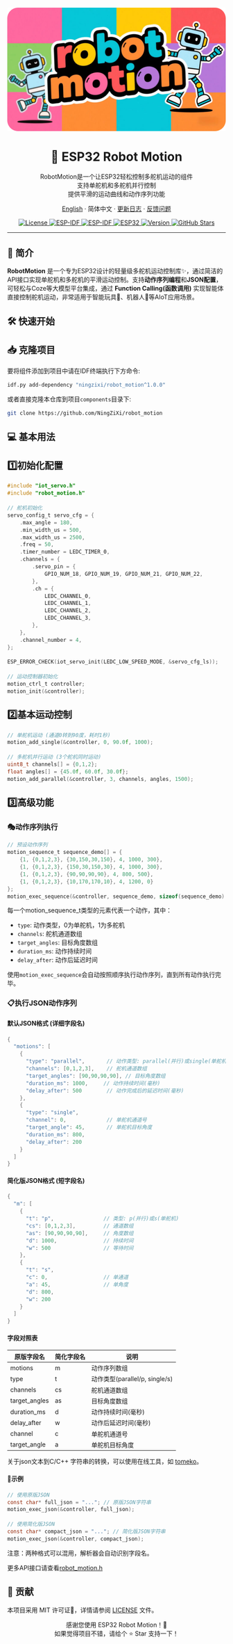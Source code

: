 ![alt text](image.jpg)
<h1 align="center">🤖 ESP32 Robot Motion</h1>

<p align="center">
RobotMotion是一个让ESP32轻松控制多舵机运动的组件<br/>
支持单舵机和多舵机并行控制<br/>
提供平滑的运动曲线和动作序列功能
</p>

<p align="center">
<a href="./README_EN.md">English</a>
· 简体中文
· <a href="https://github.com/NingZiXi/robot_motion/releases">更新日志</a>
· <a href="https://github.com/NingZiXi/robot_motion/issues">反馈问题</a>
</p>

<p align="center">
  <a href="LICENSE">
    <img alt="License" src="https://img.shields.io/badge/License-MIT-blue.svg" />
  </a>
  <a href="https://docs.espressif.com/projects/esp-idf/">
    <img alt="ESP-IDF" src="https://img.shields.io/badge/ESP32-ESP32S3-77216F?logo=espressif" />
  </a>
  <a href="https://docs.espressif.com/projects/esp-idf/">
    <img alt="ESP-IDF" src="https://img.shields.io/badge/ESP--IDF-v5.3+-orange.svg" />
  </a>
  <a href="https://www.espressif.com/">
    <img alt="ESP32" src="https://img.shields.io/badge/Platform-ESP32-green.svg" />
  </a>
  <a href="">
    <img alt="Version" src="https://img.shields.io/badge/Version-v1.0.0-brightgreen.svg" />
  </a>
  <a href="https://github.com/NingZiXi/robot_motion/stargazers">
    <img alt="GitHub Stars" src="https://img.shields.io/github/stars/NingZiXi/robot_motion.svg?style=social&label=Stars" />
  </a>
</p>

---
## 🚀 简介

**RobotMotion** 是一个专为ESP32设计的轻量级多舵机运动控制库✨，通过简洁的API接口实现单舵机和多舵机的平滑运动控制。支持**动作序列编程**和**JSON配置**，可轻松与Coze等大模型平台集成，通过 **Function Calling(函数调用)** 实现智能体直接控制舵机运动，非常适用于智能玩具🧸、机器人🤖等AIoT应用场景。

## 🛠️ 快速开始
## 📥 克隆项目

要将组件添加到项目中请在IDF终端执行下方命令:

```bash
idf.py add-dependency "ningzixi/robot_motion^1.0.0"
```

或者直接克隆本仓库到项目`components`目录下:

```bash
git clone https://github.com/NingZiXi/robot_motion
```

## 💻 基本用法

## 1️⃣初始化配置
```c
#include "iot_servo.h"
#include "robot_motion.h"

// 舵机初始化
servo_config_t servo_cfg = {
    .max_angle = 180,
    .min_width_us = 500,
    .max_width_us = 2500,
    .freq = 50,
    .timer_number = LEDC_TIMER_0,
    .channels = {
        .servo_pin = {
            GPIO_NUM_18, GPIO_NUM_19, GPIO_NUM_21, GPIO_NUM_22,
        },
        .ch = {
            LEDC_CHANNEL_0,
            LEDC_CHANNEL_1,
            LEDC_CHANNEL_2,
            LEDC_CHANNEL_3,
        },
    },
    .channel_number = 4,
};

ESP_ERROR_CHECK(iot_servo_init(LEDC_LOW_SPEED_MODE, &servo_cfg_ls));

// 运动控制器初始化
motion_ctrl_t controller;
motion_init(&controller);
```
## 2️⃣基本运动控制

```c
// 单舵机运动 (通道0转到90度，耗时1秒)
motion_add_single(&controller, 0, 90.0f, 1000);

// 多舵机并行运动 (3个舵机同时运动)
uint8_t channels[] = {0,1,2};
float angles[] = {45.0f, 60.0f, 30.0f};
motion_add_parallel(&controller, 3, channels, angles, 1500);
```
## 3️⃣高级功能
### 🎭动作序列执行
```c
// 预设动作序列
motion_sequence_t sequence_demo[] = {
    {1, {0,1,2,3}, {30,150,30,150}, 4, 1000, 300},
    {1, {0,1,2,3}, {150,30,150,30}, 4, 1000, 300},
    {1, {0,1,2,3}, {90,90,90,90}, 4, 800, 500},
    {1, {0,1,2,3}, {10,170,170,10}, 4, 1200, 0}
};
motion_exec_sequence(&controller, sequence_demo, sizeof(sequence_demo) / sizeof(sequence_demo[0]));
```
每一个motion_sequence_t类型的元素代表一个动作，其中：
- `type`: 动作类型，0为单舵机，1为多舵机
- `channels`: 舵机通道数组
- `target_angles`: 目标角度数组
- `duration_ms`: 动作持续时间
- `delay_after`: 动作后延迟时间

使用`motion_exec_sequence`会自动按照顺序执行动作序列，直到所有动作执行完毕。

### 📋执行JSON动作序列

#### 默认JSON格式 (详细字段名)
```c
{
  "motions": [
    {
      "type": "parallel",       // 动作类型: parallel(并行)或single(单舵机)
      "channels": [0,1,2,3],    // 舵机通道数组
      "target_angles": [90,90,90,90], // 目标角度数组
      "duration_ms": 1000,     // 动作持续时间(毫秒)
      "delay_after": 500        // 动作完成后的延迟时间(毫秒)
    },
    {
      "type": "single",
      "channel": 0,             // 单舵机通道号
      "target_angle": 45,       // 单舵机目标角度
      "duration_ms": 800,
      "delay_after": 200
    }
  ]
}
```

#### 简化版JSON格式 (短字段名)
```c
{
  "m": [
    {
      "t": "p",                // 类型: p(并行)或s(单舵机)
      "cs": [0,1,2,3],         // 通道数组
      "as": [90,90,90,90],     // 角度数组
      "d": 1000,               // 持续时间
      "w": 500                 // 等待时间
    },
    {
      "t": "s",
      "c": 0,                  // 单通道
      "a": 45,                 // 单角度
      "d": 800,
      "w": 200
    }
  ]
}
```

#### 字段对照表

| 原版字段名       | 简化字段名 | 说明                          |
|------------------|------------|-------------------------------|
| motions          | m          | 动作序列数组                  |
| type             | t          | 动作类型(parallel/p, single/s)|
| channels         | cs         | 舵机通道数组                  |
| target_angles    | as         | 目标角度数组                  |
| duration_ms      | d          | 动作持续时间(毫秒)            |
| delay_after      | w          | 动作后延迟时间(毫秒)          |
| channel          | c          | 单舵机通道号                  |
| target_angle     | a          | 单舵机目标角度                |

关于json文本到C/C++ 字符串的转换，可以使用在线工具，如 [tomeko](https://tomeko.net/online_tools/cpp_text_escape.php)。

#### 🧪示例

```c
// 使用原版JSON
const char* full_json = "..."; // 原版JSON字符串
motion_exec_json(&controller, full_json);

// 使用简化版JSON 
const char* compact_json = "..."; // 简化版JSON字符串
motion_exec_json(&controller, compact_json);
```
注意：两种格式可以混用，解析器会自动识别字段名。

更多API接口请查看[robot_motion.h](include/robot_motion.h)
## 🤝 贡献
本项目采用 MIT 许可证📜，详情请参阅 [LICENSE](LICENSE) 文件。

<p align="center">
感谢您使用 ESP32 Robot Motion！🎉<br/>
如果觉得项目不错，请给个 ⭐ Star 支持一下！
</p>

